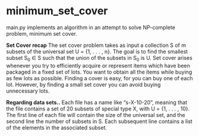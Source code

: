 # minimum_set_cover

main.py implements an algorithm in an attempt to solve NP-complete problem, minimum set cover. 

**Set Cover recap**
The set cover problem takes as input a collection S of m subsets of the universal set U = {1, . . . , n}. The goal is to find the smallest subset S<sub>0</sub> ∈ S such that the union of the subsets in S<sub>0</sub> is U. Set cover arises whenever you try to efficiently acquire or represent items which have been packaged in a fixed set of lots. You want to obtain all the items while buying as few lots as possible. Finding a cover is easy, for you can buy one of each lot. However, by finding a small set cover you can avoid buying unnecessary lots.

**Regarding data sets..**
Each file has a name like “s-X-10-20”, meaning that the file contains a set of 20 subsets of special type X, with U = {1, . . . , 10}.  The first line of each file will contain the size of the universal set, and the second line the number of subsets in S. Each subsequent line contains a list of the elements in the associated subset.
